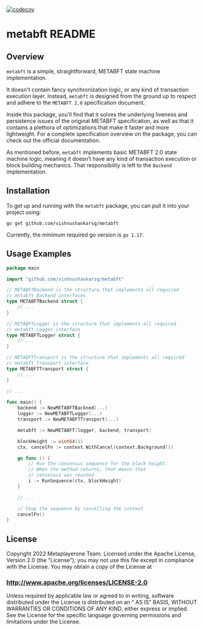 [![codecov](https://codecov.io/gh/vishnushankarsg/metabft/branch/main/graph/badge.svg?token=0vLkmaEq3h)](https://codecov.io/gh/vishnushankarsg/metabft)
# metabft README

## Overview

`metabft` is a simple, straightforward, METABFT state machine implementation.

It doesn't contain fancy synchronization logic, or any kind of transaction execution layer.
Instead, `metabft` is designed from the ground up to respect and adhere to the `METABFT 2.0` specification document.

Inside this package, you’ll find that it solves the underlying liveness and persistence issues of the original METABFT specification, as well as that it contains a plethora of optimizations that make it faster and more lightweight. For a complete specification overview on the package, you can check out the official documentation.

As mentioned before, `metabft` implements basic METABFT 2.0 state machine logic, meaning it doesn’t have any kind of transaction execution or block building mechanics. That responsibility is left to the `Backend` implementation.

## Installation

To get up and running with the `metabft` package, you can pull it into your project using:

`go get github.com/vishnushankarsg/metabft`

Currently, the minimum required go version is `go 1.17`.

## Usage Examples

```go
package main

import "github.com/vishnushankarsg/metabft"

// METABFTBackend is the structure that implements all required
// metabft Backend interfaces
type METABFTBackend struct {
	// ...
}

// METABFTLogger is the structure that implements all required
// metabft Logger interface
type METABFTLogger struct {
	// ...
}

// METABFTTransport is the structure that implements all required
// metabft Transport interface
type METABFTTransport struct {
	// ...
}

// ...

func main() {
	backend := NewMETABFTBackned(...)
	logger := NewMETABFTLogger(...)
	transport := NewMETABFTTransport(...)

	metabft := NewMETABFT(logger, backend, transport)

	blockHeight := uint64(1)
	ctx, cancelFn := context.WithCancel(context.Background())

	go func () {
		// Run the consensus sequence for the block height.
		// When the method returns, that means that
		// consensus was reached
		i := RunSequence(ctx, blockHeight)
	}

	// ...

	// Stop the sequence by cancelling the context
	cancelFn()
}
```

## License

Copyright 2022 Metaplayerone Team.
Licensed under the Apache License, Version 2.0 (the “License”); you may not use this file except in compliance with the License. You may obtain a copy of the License at

### http://www.apache.org/licenses/LICENSE-2.0

Unless required by applicable law or agreed to in writing, software distributed under the License is distributed on an “ AS IS” BASIS, WITHOUT WARRANTIES OR CONDITIONS OF ANY KIND, either express or implied. See the License for the specific language governing permissions and limitations under the License.
